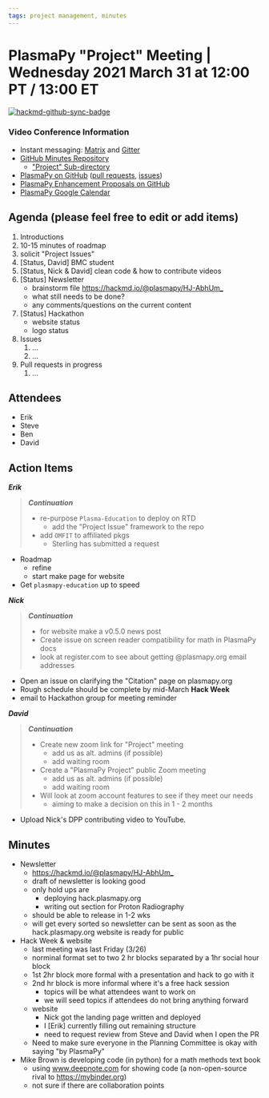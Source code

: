 ```yaml
---
tags: project management, minutes
---
```


# PlasmaPy "Project" Meeting | Wednesday 2021 March 31 at 12:00 PT / 13:00 ET

[![hackmd-github-sync-badge](https://hackmd.io/vUUgOlSqRH-r8Y_sYQkGXg/badge)](https://hackmd.io/vUUgOlSqRH-r8Y_sYQkGXg)


### Video Conference Information
* Instant messaging: [Matrix](https://element.im/app/#/room/#plasmapy:openastronomy.org) and [Gitter](https://gitter.im/PlasmaPy/Lobby)
* [GitHub Minutes Repository](https://github.com/PlasmaPy/plasmapy-project/tree/master/minutes)
    * ["Project" Sub-directory](https://github.com/PlasmaPy/plasmapy-project/tree/master/minutes/_project)
* [PlasmaPy on GitHub](https://github.com/PlasmaPy/plasmapy) ([pull requests](https://github.com/PlasmaPy/plasmapy/pulls), [issues](https://github.com/PlasmaPy/plasmapy/issues))
* [PlasmaPy Enhancement Proposals on GitHub](https://github.com/PlasmaPy/PlasmaPy-PLEPs)
* [PlasmaPy Google Calendar](https://calendar.google.com/calendar?cid=bzVsb3ZkcW0zaWxsam00ZTlrMDd2cmw5bWdAZ3JvdXAuY2FsZW5kYXIuZ29vZ2xlLmNvbQ)

## Agenda (please feel free to edit or add items)

1. Introductions
2. 10-15 minutes of roadmap
3. solicit "Project Issues"
4. [Status, David] BMC student
5. [Status, Nick & David] clean code & how to contribute videos
6. [Status] Newsletter
    * brainstorm file <https://hackmd.io/@plasmapy/HJ-AbhUm_>
    * what still needs to be done?
    * any comments/questions on the current content
7. [Status] Hackathon
    * website status
    * logo status
7. Issues
    1. ...
    2. ...
8. Pull requests in progress 
    1. ...
    
## Attendees

* Erik
* Steve
* Ben
* David

## Action Items

***Erik***
> ***Continuation***
>
> * re-purpose `Plasma-Education` to deploy on RTD
>   * add the "Project Issue" framework to the repo
> * add `OMFIT` to affiliated pkgs
>   * Sterling has submitted a request
>
* Roadmap
  * refine
  * start make page for website
* Get `plasmapy-education` up to speed

***Nick***
> ***Continuation***
>
> * for website make a v0.5.0 news post
> * Create issue on screen reader compatibility for math in PlasmaPy docs
> * look at register.com to see about getting @plasmapy.org email addresses
> 
* Open an issue on clarifying the "Citation" page on plasmapy.org
* Rough schedule should be complete by mid-March **Hack Week**
* email to Hackathon group for meeting reminder

***David***
> ***Continuation***
>
> * Create new zoom link for "Project" meeting
>     * add us as alt. admins (if possible)
>     * add waiting room
> * Create a "PlasmaPy Project" public Zoom meeting
>     * add us as alt. admins (if possible)
>     * add waiting room
> * Will look at zoom account features to see if they meet our needs
>     * aiming to make a decision on this in 1 - 2 months
> 
* Upload Nick's DPP contributing video to YouTube.

## Minutes

* Newsletter
    * <https://hackmd.io/@plasmapy/HJ-AbhUm_>
    * draft of newsletter is looking good
    * only hold ups are
        * deploying hack.plasmapy.org
        * writing out section for Proton Radiography
    * should be able to release in 1-2 wks
    * will get every sorted so newsletter can be sent as soon as the hack.plasmapy.org website is ready for public
* Hack Week & website
    * last meeting was last Friday (3/26)
    * norminal format set to two 2 hr blocks separated by a 1hr social hour block
    * 1st 2hr block more formal with a presentation and hack to go with it
    * 2nd hr block is more informal where it's a free hack session
        * topics will be what attendees want to work on
        * we will seed topics if attendees do not bring anything forward
    * website
        * Nick got the landing page written and deployed
        * I [Erik] currently filling out remaining structure
        * need to request review from Steve and David when I open the PR
    * Need to make sure everyone in the Planning Committee is okay with saying "by PlasmaPy"
* Mike Brown is developing code (in python) for a math methods text book
    * using www.deepnote.com for showing code (a non-open-source rival to <https://mybinder.org>)
    * not sure if there are collaboration points
